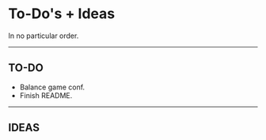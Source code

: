 # To-Do's + Ideas

In no particular order.

---

## TO-DO

- Balance game conf.
- Finish README.

---

## IDEAS
